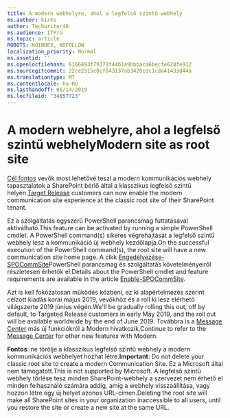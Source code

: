 ```yaml
---
title: A modern webhelyre, ahol a legfelső szintű webhely
ms.author: kirks
author: Techwriter40
ms.audience: ITPro
ms.topic: article
ROBOTS: NOINDEX, NOFOLLOW
localization_priority: Normal
ms.assetid: ''
ms.openlocfilehash: 6166493f79379f44b1a9bbbaca6becfe624fe912
ms.sourcegitcommit: 22ce2315c8cf643137ab3420cdc1cda41433d44a
ms.translationtype: MT
ms.contentlocale: hu-HU
ms.lasthandoff: 05/14/2019
ms.locfileid: "34057723"
---
```

# <a name="modern-site-as-root-site"></a><span data-ttu-id="8526a-102">A modern webhelyre, ahol a legfelső szintű webhely</span><span class="sxs-lookup"><span data-stu-id="8526a-102">Modern site as root site</span></span>

<span data-ttu-id="8526a-103">[Cél fontos](https://docs.microsoft.com/en-us/office365/admin/manage/release-options-in-office-365?view=o365-worldwide) vevők most lehetővé teszi a modern kommunikációs webhely tapasztalatok a SharePoint bérlő által a klasszikus legfelső szintű helyen.</span><span class="sxs-lookup"><span data-stu-id="8526a-103">[Target Release](https://docs.microsoft.com/en-us/office365/admin/manage/release-options-in-office-365?view=o365-worldwide) customers can now enable the modern communication site experience at the classic root site of their SharePoint tenant.</span></span>

<span data-ttu-id="8526a-104">Ez a szolgáltatás egyszerű PowerShell parancsmag futtatásával aktiválható.</span><span class="sxs-lookup"><span data-stu-id="8526a-104">This feature can be activated by running a simple PowerShell cmdlet.</span></span> <span data-ttu-id="8526a-105">A PowerShell command(s) sikeres végrehajtását a legfelső szintű webhely lesz a kommunikáció új webhely kezdőlapja.</span><span class="sxs-lookup"><span data-stu-id="8526a-105">On the successful execution of the PowerShell command(s), the root site will have a new communication site home page.</span></span> <span data-ttu-id="8526a-106">A cikk [Engedélyezése-SPOCommSite](https://docs.microsoft.com/en-us/powershell/module/sharepoint-online/Enable-SPOCommSite?view=sharepoint-ps)PowerShell parancsmag és szolgáltatás követelményeiről részletesen érhetők el.</span><span class="sxs-lookup"><span data-stu-id="8526a-106">Details about the PowerShell cmdlet and feature requirements are available in the article [Enable-SPOCommSite](https://docs.microsoft.com/en-us/powershell/module/sharepoint-online/Enable-SPOCommSite?view=sharepoint-ps).</span></span> 

<span data-ttu-id="8526a-107">Azt is kell fokozatosan működés közbeni, ez ki alapértelmezés szerint célzott kiadás korai május 2019, vevőkhöz és a roll ki lesz elérhető világszerte 2019 június végén.</span><span class="sxs-lookup"><span data-stu-id="8526a-107">We'll be gradually rolling this out, off by default, to Targeted Release customers in early May 2019, and the roll out will be available worldwide by the end of June 2019.</span></span> <span data-ttu-id="8526a-108">Továbbra is a [Message Center](https://admin.microsoft.com/AdminPortal/Home#/MessageCenter) más új funkciókról a Modern hivatkozik.</span><span class="sxs-lookup"><span data-stu-id="8526a-108">Continue to refer to the [Message Center](https://admin.microsoft.com/AdminPortal/Home#/MessageCenter) for other new features with Modern.</span></span> 

<span data-ttu-id="8526a-109">**Fontos**: ne törölje a klasszikus legfelső szintű webhely a modern kommunikációs webhelyet hozhat létre.</span><span class="sxs-lookup"><span data-stu-id="8526a-109">**Important**: Do not delete your classic root site to create a modern Communication Site.</span></span> <span data-ttu-id="8526a-110">Ez a Microsoft által nem támogatott.</span><span class="sxs-lookup"><span data-stu-id="8526a-110">This is not supported by Microsoft.</span></span> <span data-ttu-id="8526a-111">A legfelső szintű webhely törlése tesz minden SharePoint-webhely a szervezet nem érhető el minden felhasználó számára addig, amíg a webhely visszaállítása, vagy hozzon létre egy új helyet azonos URL-címen.</span><span class="sxs-lookup"><span data-stu-id="8526a-111">Deleting the root site will make all SharePoint sites in your organization inaccessible to all users, until you restore the site or create a new site at the same URL.</span></span> 
 
 